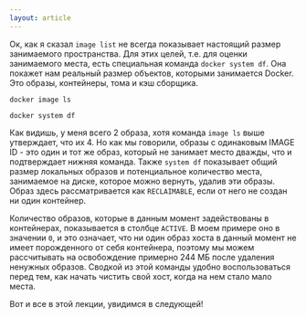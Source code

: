 ```yaml
---
layout: article
---
```

Ок, как я сказал `image list` не всегда показывает настоящий размер занимаемого пространства. Для этих целей, т.е. для оценки занимаемого места, есть специальная команда `docker system df`. Она покажет нам реальный размер объектов, которыми занимается Docker. Это образы, контейнеры, тома и кэш сборщика.

```
docker image ls
```

```
docker system df
```

Как видишь, у меня всего 2 образа, хотя команда `image ls` выше утверждает, что их 4. Но как мы говорили, образы с одинаковым IMAGE ID - это один и тот же образ, который не занимает место дважды, что и подтверждает нижняя команда. Также `system df` показывает общий размер локальных образов и потенциальное количество места, занимаемое на диске, которое можно вернуть, удалив эти образы. Образ здесь рассматривается как `RECLAIMABLE`, если от него не создан ни один контейнер.

Количество образов, которые в данным момент задействованы в контейнерах, показывается в столбце `ACTIVE`. В моем примере оно в значении `0`, и это означает, что ни один образ хоста в данный момент не имеет порожденного от себя контейнера, поэтому мы можем рассчитывать на освобождение примерно 244 МБ после удаления ненужных образов. Сводкой из этой команды удобно воспользоваться перед тем, как начать чистить свой хост, когда на нем стало мало места.

Вот и все в этой лекции, увидимся в следующей!
